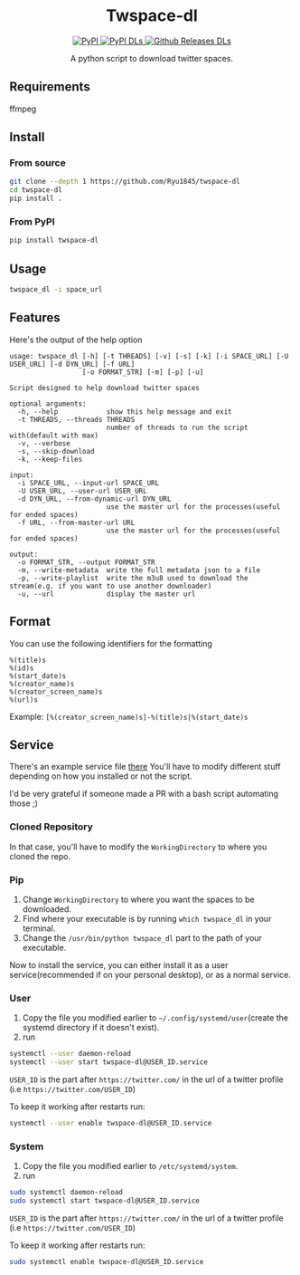 <div align="center">
  <h1 id="twspace-dl">Twspace-dl</h1>
  <p>
    <a href="https://pypi.org/project/twspace-dl/">
      <img src="https://img.shields.io/pypi/v/twspace-dl?style=for-the-badge" alt="PyPI">
    </a>
    <a href="https://pypi.org/project/twspace-dl/">
      <img src="https://img.shields.io/pypi/dm/twspace-dl?label=DOWNLOADS%20%28PYPI%29&amp;style=for-the-badge" alt="PyPI DLs">
    </a>
    <a href="https://github.com/Ryu1845/twspace-dl/releases">
      <img src="https://img.shields.io/github/downloads/Ryu1845/twspace-dl/total?label=DOWNLOADS%20%28GITHUB%29&amp;style=for-the-badge" alt="Github Releases DLs">
    </a>
  </p>
  <p>A python script to download twitter spaces.</p>
</div>

## Requirements

ffmpeg

## Install

### From source
```bash
git clone --depth 1 https://github.com/Ryu1845/twspace-dl
cd twspace-dl
pip install .
```

### From PyPI
```bash
pip install twspace-dl
```

## Usage
```bash
twspace_dl -i space_url
```

## Features
Here's the output of the help option
```
usage: twspace_dl [-h] [-t THREADS] [-v] [-s] [-k] [-i SPACE_URL] [-U USER_URL] [-d DYN_URL] [-f URL]
                  [-o FORMAT_STR] [-m] [-p] [-u]

Script designed to help download twitter spaces

optional arguments:
  -h, --help            show this help message and exit
  -t THREADS, --threads THREADS
                        number of threads to run the script with(default with max)
  -v, --verbose
  -s, --skip-download
  -k, --keep-files

input:
  -i SPACE_URL, --input-url SPACE_URL
  -U USER_URL, --user-url USER_URL
  -d DYN_URL, --from-dynamic-url DYN_URL
                        use the master url for the processes(useful for ended spaces)
  -f URL, --from-master-url URL
                        use the master url for the processes(useful for ended spaces)

output:
  -o FORMAT_STR, --output FORMAT_STR
  -m, --write-metadata  write the full metadata json to a file
  -p, --write-playlist  write the m3u8 used to download the stream(e.g. if you want to use another downloader)
  -u, --url             display the master url
```

## Format
You can use the following identifiers for the formatting
```
%(title)s
%(id)s
%(start_date)s
%(creator_name)s
%(creator_screen_name)s
%(url)s
```
Example: `[%(creator_screen_name)s]-%(title)s|%(start_date)s`

## Service
There's an example service file [there](https://github.com/Ryu1845/twspace-dl/blob/main/twspace-dl@.service)
You'll have to modify different stuff depending on how you installed or not the script.

I'd be very grateful if someone made a PR with a bash script automating those ;)

### Cloned Repository
In that case, you'll have to modify the `WorkingDirectory` to where you cloned the repo.

### Pip
1. Change `WorkingDirectory` to where you want the spaces to be downloaded.
2. Find where your executable is by running `which twspace_dl` in your terminal.
3. Change the `/usr/bin/python twspace_dl` part to the path of your executable.


Now to install the service, you can either install it as a user service(recommended if on your personal desktop), or as a normal service.

### User
1. Copy the file you modified earlier to `~/.config/systemd/user`(create the systemd directory if it doesn't exist).
2. run

``` bash
systemctl --user daemon-reload
systemctl --user start twspace-dl@USER_ID.service
```
`USER_ID` is the part after `https://twitter.com/` in the url of a twitter profile (i.e `https://twitter.com/USER_ID`)

To keep it working after restarts run:

``` bash
systemctl --user enable twspace-dl@USER_ID.service
```

### System
1. Copy the file you modified earlier to `/etc/systemd/system`.
2. run

``` bash
sudo systemctl daemon-reload
sudo systemctl start twspace-dl@USER_ID.service
```
`USER_ID` is the part after `https://twitter.com/` in the url of a twitter profile (i.e `https://twitter.com/USER_ID`)

To keep it working after restarts run:

``` bash
sudo systemctl enable twspace-dl@USER_ID.service
```
